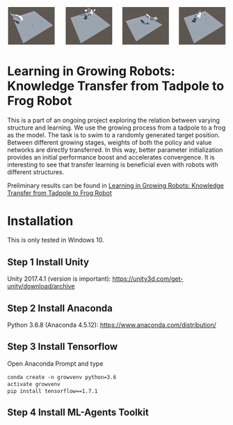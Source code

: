 [![Video_Clip_Thumbnail](images/video_clip_thumbnail.PNG)](https://youtu.be/2-Y8vzH2t5g)

# Learning in Growing Robots: Knowledge Transfer from Tadpole to Frog Robot

This is a part of an ongoing project exploring the relation between varying structure and learning. We use the growing process from a tadpole to a frog as the model. The task is to swim to a randomly generated target position. Between different growing stages, weights of both the policy and value networks are directly transferred. In this way, better parameter initialization provides an initial performance boost and accelerates convergence. It is interesting to see that transfer learning is beneficial even with robots with different structures.

Preliminary results can be found in [Learning in Growing Robots: Knowledge Transfer from Tadpole to Frog Robot](https://link.springer.com/chapter/10.1007/978-3-030-24741-6_42) 

# Installation

This is only tested in Windows 10.

## Step 1 Install Unity

Unity 2017.4.1 (version is important): https://unity3d.com/get-unity/download/archive

## Step 2 Install Anaconda

Python 3.6.8 (Anaconda 4.5.12): https://www.anaconda.com/distribution/

## Step 3 Install Tensorflow

Open Anaconda Prompt and type

```
conda create -n growvenv python=3.6
activate growvenv
pip install tensorflow==1.7.1
```

## Step 4 Install ML-Agents Toolkit
